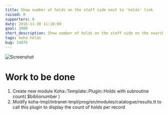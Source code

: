 ```yaml
---
title: Show number of holds on the staff side next to 'holds' link
raised: 0
supporters: 0
date: 2016-11-30 11:18:09
goal: 3000
short_description: Show number of holds on the staff side on the search results parenthetical next to 'holds' link
tags: koha holds
bug: 14876
---
```


![Screenshot](image.png)

# Work to be done
1. Create new module Koha::Template::Plugin::Holds with subroutine count( $biblionumber )
2. Modify koha-tmpl/intranet-tmpl/prog/en/modules/catalogue/results.tt to call this plugin to display the count of holds per record
